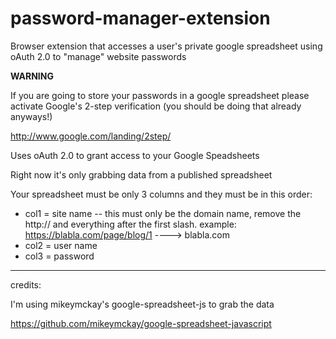 password-manager-extension
==========================

Browser extension that accesses a user's private google spreadsheet using oAuth 2.0 to "manage" website passwords

**WARNING**

If you are going to store your passwords in a google spreadsheet please activate Google's 2-step verification (you should be doing that already anyways!)

http://www.google.com/landing/2step/

Uses oAuth 2.0 to grant access to your Google Speadsheets

Right now it's only grabbing data from a published spreadsheet

Your spreadsheet must be only 3 columns and they must be in this order:

* col1 = site name -- 
  this must only be the domain name, remove the http:// and everything after the first slash.
  example:  https://blabla.com/page/blog/1 ----> blabla.com
* col2 = user name
* col3 = password


----

credits:

I'm using mikeymckay's google-spreadsheet-js to grab the data

https://github.com/mikeymckay/google-spreadsheet-javascript
